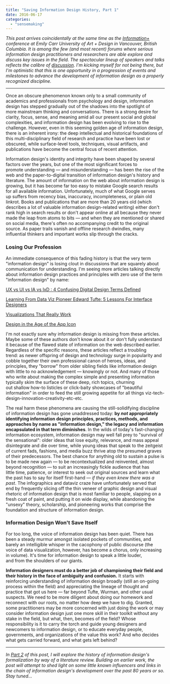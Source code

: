 ```yaml
---
title: "Saving Information Design History, Part 1"
date: 2016-06-17
categories: 
  - "sensemaking"
---
```


_This post arrives coincidentally at the same time as the [Information+](http://www.informationplusconference.com/) conference at Emily Carr University of Art + Design in Vancouver, British Columbia. It is among the few (and most recent) forums where serious information design practitioners and researchers are able explore and discuss key issues in the field. The spectacular lineup of speakers and talks reflects the calibre of [discussion](https://twitter.com/hashtag/infoplus2016). I'm kicking myself for not being there, but I'm optimistic that this is one opportunity in a progression of events and milestones to advance the development of information design as a properly recognized discipline._

* * *

Once an obscure phenomenon known only to a small community of academics and professionals from psychology and design, information design has stepped gradually out of the shadows into the spotlight of more mainstream thinking and conversations. There is a strong desire for clarity, focus, sense, and meaning amid all our present social and global complexities, and information design has been evolving to rise to the challenge. However, even in this seeming golden age of information design, there is an inherent irony: the deep intellectual and historical foundations of this multi-disciplinary field of research and practice have been lost or obscured, while surface-level tools, techniques, visual artifacts, and publications have become the central focus of recent attention.

Information design's identity and integrity have been shaped by several factors over the years, but one of the most significant forces to promote understanding — and misunderstanding — has been the rise of the web and the paper-to-digital transition of information design's history and literature. The amount of information on the web about information design is growing, but it has become far too easy to mistake Google search results for all available information. Unfortunately, much of what Google serves up suffers from recency bias, inaccuracy, incompleteness, or plain old linkrot. Books and publications that are more than 20 years old (which describes a lot of valuable information design-related writing) either don't rank high in search results or don't appear online at all because they never made the leap from atoms to bits — and when they are mentioned or shared on social media, there's often no accompanying credit to the original source. As paper trails vanish and offline research dwindles, many influential thinkers and important works slip through the cracks.

### Losing Our Profession

An immediate consequence of this fading history is that the very term "information design" is losing clout in discussions that are squarely about communication for understanding. I'm seeing more articles talking directly about information design practices and principles with zero use of the term "information design" by name:

[UX vs UI vs IA vs IxD : 4 Confusing Digital Design Terms Defined](https://medium.com/@Mockplus/ux-vs-ui-vs-ia-vs-ixd-4-confusing-digital-design-terms-defined-ebd679f53f2#.86dukxjlk)

[Learning From Data Viz Pioneer Edward Tufte: 5 Lessons For Interface Designers](http://www.fastcodesign.com/3059052/what-data-viz-pioneer-edward-tufte-could-teach-interface-designers)

[Visualizations That Really Work](https://hbr.org/2016/06/visualizations-that-really-work)

[Design in the Age of the App Icon](http://www.fastcodesign.com/3059854/design-in-the-age-of-the-app-icon)

I'm not exactly sure why information design is missing from these articles. Maybe some of these authors don't know about it or don't fully understand it because of the flawed state of information on the web described earlier. Regardless of the specific reasons, these articles reflect a troubling trend: as newer offspring of design and technology surge in popularity and cobble together their own professional canon of heroes, ideas, and principles, they "borrow" from older sibling fields like information design with little to no acknowledgement — knowingly or not. And many of those who write about making the complex simple and presenting information typically skim the surface of these deep, rich topics, churning out shallow how-to listicles or click-baity showcases of "beautiful information" in order to feed the still growing appetite for all things viz-tech-design-innovation-creativity-etc-etc.

The real harm these phenomena are causing the still-solidifying discipline of information design has gone unaddressed today: **by _not_ appropriately identifying information design principles, practices, methods, and approaches by name as "information design," the legacy and information encapsulated in that term diminishes**. In the wilds of today's fast-changing information ecosystem, information design may well fall prey to "survival of the sensational": older ideas that lose equity, relevance, and mass appeal disintegrate and die over time, while young ideas that speak to the zeitgeist of current fads, fashions, and media buzz thrive atop the presumed graves of their predecessors. The best chance for anything old to sustain a pulse is to be made new again — to be recontextualized and reinvented, almost beyond recognition — to suit an increasingly fickle audience that has little time, patience, or interest to seek out original sources and learn what the past has to say for itself first-hand — _if they even knew there was a past_. The infographics and dataviz craze have unfortunately served that end by frequently slicing off the thin veneer of graphic design and visual rhetoric of information design that is most familiar to people, slapping on a fresh coat of paint, and putting it on wide display, while abandoning the "unsexy" theory, scholarship, and pioneering works that comprise the foundation and structure of information design.

### Information Design Won't Save Itself

For too long, the voice of information design has been quiet. There has been a steady murmur amongst isolated pockets of communities, and barely an intelligible whisper in the cacophony of public discourse (the voice of data visualization, however, has become a chorus, only increasing in volume). It's time for information design to speak a little louder, and from the shoulders of our giants.

**Information designers must do a better job of championing their field and their history in the face of ambiguity and confusion.** It starts with reinforcing understanding of information design broadly (still an on-going process within the field) and appreciating the lineage of thought and practice that got us here — far beyond Tufte, Wurman, and other usual suspects. We need to be more diligent about doing our homework and reconnect with our roots, no matter how deep we have to dig. Granted, some practitioners may be more concerned with just doing the work or may consider information design just one more skill in their toolkit without any stake in the field, but what, then, becomes of the field? Whose responsibility is it to carry the torch and guide young designers and newcomers to information design, or to educate everyday people, governments, and organizations of the value this work? And who decides what gets carried forward, and what gets left behind?

***

_In [Part 2](/2016-08-01-saving-information-design-history-part-2.md) of this post, I will explore the history of information design's formalization by way of a literature review. Building on earlier work, the post will attempt to shed light on some little known influencers and links in the chain of information design's development over the past 80 years or so. Stay tuned..._
